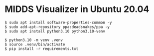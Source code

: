 # MIDDS Visualizer in Ubuntu 20.04
```
$ sudo apt install software-properties-common -y
$ sudo add-apt-repository ppa:deadsnakes/ppa -y
$ sudo apt install python3.10 python3.10-venv

$ python3.10 -m venv .venv
$ source .venv/bin/activate
$ pip install -r requirements.txt
```